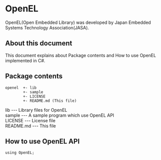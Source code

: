 # OpenEL
OpenEL(Open Embedded Library) was developed by Japan Embedded Systems Technology Association(JASA).

## About this document
This document explains about Package contents and How to use OpenEL implemented in C#.

## Package contents

    openel  +- lib  
            +- sample  
            +- LICENSE  
            +- README.md (This file)  

lib                 --- Library files for OpenEL  
sample              --- A sample program which use OpenEL API  
LICENSE             --- License file  
README.md           --- This file  

## How to use OpenEL API

    using OpenEL;

